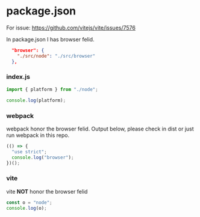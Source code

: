 # package.json

For issue: https://github.com/vitejs/vite/issues/7576

In package.json I has browser felid.

```json
  "browser": {
    "./src/node": "./src/browser"
  },
```

### index.js

```javascript
import { platform } from "./node";

console.log(platform);
```

### webpack

webpack honor the browser felid. Output below, please check in dist or just run webpack in this repo.

```javascript
(() => {
  "use strict";
  console.log("browser");
})();
```

### vite

vite **NOT** honor the browser felid

```javascript
const o = "node";
console.log(o);
```
